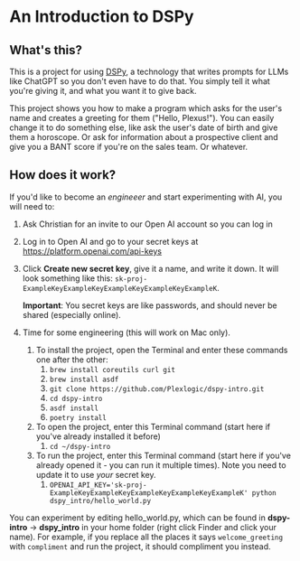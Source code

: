 # An Introduction to DSPy

## What's this?

This is a project for using [DSPy](https://github.com/stanfordnlp/dspy), a technology that writes prompts for LLMs like ChatGPT so you don't even have to do that. You simply tell it what you're giving it, and what you want it to give back.

This project shows you how to make a program which asks for the user's name and creates a greeting for them ("Hello, Plexus!"). You can easily change it to do something else, like ask the user's date of birth and give them a horoscope. Or ask for information about a prospective client and give you a BANT score if you're on the sales team. Or whatever.

## How does it work?

If you'd like to become an *engineeer* and start experimenting with AI, you will need to:

1. Ask Christian for an invite to our Open AI account so you can log in
1. Log in to Open AI and go to your secret keys at https://platform.openai.com/api-keys
1. Click **Create new secret key**, give it a name, and write it down. It will look something like this:
   `sk-proj-ExampleKeyExampleKeyExampleKeyExampleKeyExampleK`.

   **Important**: You secret keys are like passwords, and should never be shared (especially online).
1. Time for some engineering (this will work on Mac only).
   1. To install the project, open the Terminal and enter these commands one after the other:
      1. `brew install coreutils curl git`
      1. `brew install asdf`
      1. `git clone https://github.com/Plexlogic/dspy-intro.git`
      1. `cd dspy-intro`
      1. `asdf install`
      1. `poetry install`
   1. To open the project, enter this Terminal command (start here if you've already installed it before)
      1. `cd ~/dspy-intro`
   1. To run the project, enter this Terminal command (start here if you've already opened it - you can run it multiple times). Note you need to update it to use *your* secret key.
      1. `OPENAI_API_KEY='sk-proj-ExampleKeyExampleKeyExampleKeyExampleKeyExampleK' python dspy_intro/hello_world.py`

You can experiment by editing hello_world.py, which can be found in **dspy-intro** → **dspy_intro** in your home folder (right click Finder and click your name). For example, if you replace all the places it says `welcome_greeting` with `compliment` and run the project, it should compliment you instead.
